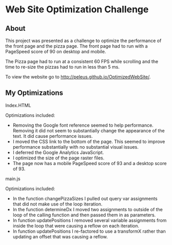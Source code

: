 # Web Site Optimization Challenge

## About

This project was presented as a challenge to optimize the performance of the front page and the pizza page. The front page had to run with a PageSpeed score of 90 on desktop and mobile.

The Pizza page had to run at a consistent 60 FPS while scrolling and the time to re-size the pizzas had to run in less than 5 ms.

To view the website go to http://peleus.github.io/OptimizedWebSite/.

## My Optimizations

Index.HTML

Optimizations included:
- Removing the Google font reference seemed to help performance. Removing it did not seem to substantially change the appearance of the text. It did cause performance issues.
- I moved the CSS link to the bottom of the page. This seemed to improve performance substantially with no substantial visual issues.
- I deferred the Google Analytics JavaScript.
- I optimized the size of the page raster files.
- The page now has a mobile PageSpeed score of 93 and a desktop score of 93.

main.js

Optimizations included:
- In the function changePizzaSizes I pulled out query var assignments that did not make use of the loop iteration.
- In the function determineDx I moved two assignments to outside of the loop of the calling function and then passed them in as parameters.
- In function updatePositions I removed several variable assignments from inside the loop that were causing a reflow on each iteration.
- In function updatePositions I re-factored to use a transformX rather than updating an offset that was causing a reflow.